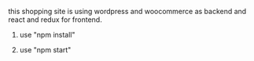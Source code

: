 this shopping site is using wordpress and woocommerce as backend and react and redux for frontend.

1. use "npm install"

2. use "npm start"
